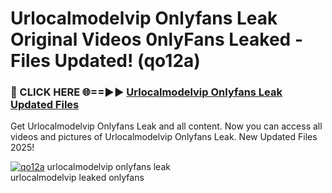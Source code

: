 # Urlocalmodelvip Onlyfans Leak Original Videos 0nlyFans Leaked - Files Updated! (qo12a)

<h3>🔴 CLICK HERE 🌐==►► <a href="https://tinyurl.com/3hn5wdd3" rel="nofollow">Urlocalmodelvip Onlyfans Leak Updated Files</a></h3>

Get Urlocalmodelvip Onlyfans Leak and all content. Now you can access all videos and pictures of Urlocalmodelvip Onlyfans Leak. New Updated Files 2025!

[![qo12a](https://i.imgur.com/4HnBqBT.gif)](https://tinyurl.com/3hn5wdd3)
urlocalmodelvip onlyfans leak<br>
urlocalmodelvip leaked onlyfans